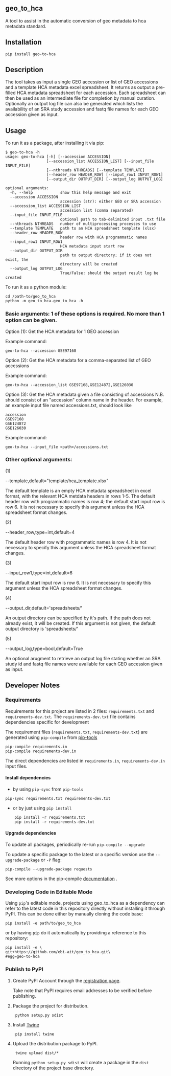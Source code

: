 ## geo_to_hca
A tool to assist in the automatic conversion of geo metadata to hca metadata standard.

## Installation

    pip install geo-to-hca
    
## Description
The tool takes as input a single GEO accession or list of GEO accessions and a template HCA metadata excel spreadsheet. It returns as output a pre-filled HCA metadata spreadsheet for each accession. Each spreadsheet can then be used as an intermediate file for completion by manual curation. Optionally an output log file can also be generated which lists the availability of an SRA study accession and fastq file names for each GEO accession given as input.

## Usage

To run it as a package, after installing it via pip:


```shell script
$ geo-to-hca -h                                                            
usage: geo-to-hca [-h] [--accession ACCESSION]
                  [--accession_list ACCESSION_LIST] [--input_file INPUT_FILE]
                  [--nthreads NTHREADS] [--template TEMPLATE]
                  [--header_row HEADER_ROW] [--input_row1 INPUT_ROW1]
                  [--output_dir OUTPUT_DIR] [--output_log OUTPUT_LOG]

optional arguments:
  -h, --help            show this help message and exit
  --accession ACCESSION
                        accession (str): either GEO or SRA accession
  --accession_list ACCESSION_LIST
                        accession list (comma separated)
  --input_file INPUT_FILE
                        optional path to tab-delimited input .txt file
  --nthreads NTHREADS   number of multiprocessing processes to use
  --template TEMPLATE   path to an HCA spreadsheet template (xlsx)
  --header_row HEADER_ROW
                        header row with HCA programmatic names
  --input_row1 INPUT_ROW1
                        HCA metadata input start row
  --output_dir OUTPUT_DIR
                        path to output directory; if it does not exist, the
                        directory will be created
  --output_log OUTPUT_LOG
                        True/False: should the output result log be created
```

To run it as a python module:

```shell script 
cd /path-to/geo_to_hca
python -m geo_to_hca.geo_to_hca -h
```

### Basic arguments: 1 of these options is required. No more than 1 option can be given.

Option (1): Get the HCA metadata for 1 GEO accession

Example command:

`geo-to-hca --accession GSE97168`

Option (2): Get the HCA metadata for a comma-separated list of GEO accessions

Example command:

`geo-to-hca --accession_list GSE97168,GSE124872,GSE126030`

Option (3): Get the HCA metadata given a file consisting of accessions N.B. should consist of an "accession" column name in the header. For example, an example input file named accessions.txt, should look like

```
accession
GSE97168
GSE124872
GSE126030
```

Example command:

`geo-to-hca --input_file <path>/accessions.txt`

### Other optional arguments:

(1)

--template,default="template/hca_template.xlsx"

The default template is an empty HCA metadata spreadsheet in excel format, with the relevant HCA metdata headers in rows 1-5. The default header row with programmatic names is row 4; the default start input row is row 6.
It is not necessary to specify this argument unless the HCA spreadsheet format changes.

(2)

--header_row,type=int,default=4

The default header row with programmatic names is row 4. It is not necessary to specify this argument unless the HCA spreadsheet format changes.

(3)

--input_row1,type=int,default=6

The default start input row is row 6.
It is not necessary to specify this argument unless the HCA spreadsheet format changes.

(4)

--output_dir,default='spreadsheets/'

An output directory can be specified by it's path. If the path does not already exist, it will be created. If this argument
is not given, the default output directory is 'spreadsheets/'

(5)

--output_log,type=bool,default=True

An optional arugment to retrieve an output log file stating whether an SRA study id and fastq file names were available for each GEO accession given as input.


## Developer Notes
### Requirements

Requirements for this project are listed in 2 files: `requirements.txt` and `requirements-dev.txt`.
The `requirements-dev.txt` file contains dependencies specific for development

The requirement files (`requirements.txt`, `requirements-dev.txt`) are generated using `pip-compile` from [pip-tools](https://github.com/jazzband/pip-tools) 
```
pip-compile requirements.in
pip-compile requirements-dev.in
```
The direct dependencies are listed in `requirements.in`, `requirements-dev.in` input files.

#### Install dependencies

* by using `pip-sync` from `pip-tools`
```
pip-sync requirements.txt requirements-dev.txt
```
* or by just using `pip install` 
```
    pip install -r requirements.txt
    pip install -r requirements-dev.txt
```

#### Upgrade dependencies

To update all packages, periodically re-run `pip-compile --upgrade`

To update a specific package to the latest or a specific version use the `--upgrade-package` or `-P` flag:

```
pip-compile --upgrade-package requests
```

See more options in the pip-compile [documentation](https://github.com/jazzband/pip-tools#updating-requirements) .

### Developing Code in Editable Mode

Using `pip`'s editable mode, projects using geo_to_hca as a dependency can refer to the latest code in this repository 
directly without installing it through PyPI. This can be done either by manually cloning the code
base:

    pip install -e path/to/geo_to_hca

or by having `pip` do it automatically by providing a reference to this repository:

    pip install -e \
    git+https://github.com/ebi-ait/geo_to_hca.git\
    #egg=geo-to-hca
    
    
### Publish to PyPI

1. Create PyPI Account through the [registration page](https://pypi.org/account/register/).
    
   Take note that PyPI requires email addresses to be verified before publishing.

2. Package the project for distribution.
 
        python setup.py sdist
    
3. Install [Twine](https://pypi.org/project/twine/)

        pip install twine        
    
4. Upload the distribution package to PyPI. 

        twine upload dist/*
        
    Running `python setup.py sdist` will create a package in the `dist` directory of the project
    base directory. 
    

